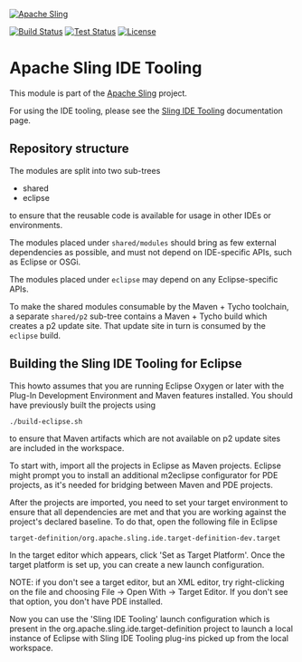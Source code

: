 [![Apache Sling](https://sling.apache.org/res/logos/sling.png)](https://sling.apache.org)

&#32;[![Build Status](https://ci-builds.apache.org/job/Sling/job/modules/job/sling-ide-tooling/job/master/badge/icon)](https://ci-builds.apache.org/job/Sling/job/modules/job/sling-ide-tooling/job/master/)&#32;[![Test Status](https://img.shields.io/jenkins/tests.svg?jobUrl=https://ci-builds.apache.org/job/Sling/job/modules/job/sling-ide-tooling/job/master/)](https://ci-builds.apache.org/job/Sling/job/modules/job/sling-ide-tooling/job/master/test/?width=800&height=600) [![License](https://img.shields.io/badge/License-Apache%202.0-blue.svg)](https://www.apache.org/licenses/LICENSE-2.0)

# Apache Sling IDE Tooling

This module is part of the [Apache Sling](https://sling.apache.org) project.

For using the IDE tooling, please see the [Sling IDE Tooling](https://sling.apache.org/documentation/development/ide-tooling.html)
documentation page.

## Repository structure

The modules are split into two sub-trees

* shared
* eclipse

to ensure that the reusable code is available for usage in other IDEs or
environments.

The modules placed under `shared/modules` should bring as few external dependencies as
possible, and must not depend on IDE-specific APIs, such as Eclipse or OSGi.

The modules placed under `eclipse` may depend on any Eclipse-specific APIs.

To make the shared modules consumable by the Maven + Tycho toolchain, a separate
`shared/p2` sub-tree contains a Maven + Tycho build which creates a p2 update
site. That update site in turn is consumed by the `eclipse` build.

## Building the Sling IDE Tooling for Eclipse

This howto assumes that you are running Eclipse Oxygen or later with the Plug-In 
Development Environment and Maven features installed. You should have
previously built the projects using

    ./build-eclipse.sh

to ensure that Maven artifacts which are not available on p2 update sites are
included in the workspace.

To start with, import all the projects in Eclipse as Maven projects. Eclipse
might prompt you to install an additional m2eclipse configurator for PDE
projects, as it's needed for bridging between Maven and PDE projects.

After the projects are imported, you need to set your target environment to
ensure that all dependencies are met and that you are working against the
project's declared baseline. To do that, open the following file in Eclipse

    target-definition/org.apache.sling.ide.target-definition-dev.target

In the target editor which appears, click 'Set as Target Platform'. Once
the target platform is set up, you can create a new launch configuration.

  NOTE: if you don't see a target editor, but an XML editor, try right-clicking
  on the file and choosing File -> Open With -> Target Editor. If you don't
  see that option, you don't have PDE installed.

Now you can use the 'Sling IDE Tooling' launch configuration which is present 
in the org.apache.sling.ide.target-definition project to launch a local instance
of Eclipse with Sling IDE Tooling plug-ins picked up from the local workspace.
